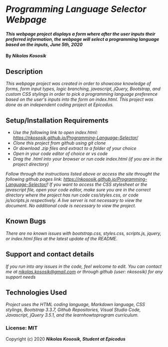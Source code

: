 # _Programming Language Selector Webpage_

#### _This webpage project displays a form where after the user inputs their preferred information, the webpage will select a programming language based on the inputs, June 5th, 2020_

#### By _**Nikolas Kososik**_

## Description

_This webpage project was created in order to showcase knowledge of forms, form input types, logic branching, javascript, jQuery, Bootstrap, and custom CSS stylings in order to pick a programming language preference based on the user's inputs into the form on index.html. This project was done as an independent coding project at Epicodus._

## Setup/Installation Requirements

* _Use the following link to open index.html: https://nkososik.github.io/Programming-Language-Selector/_
* _Clone this project from github using git clone_
* _Or download .zip files and extract to a folder of your choice_
* _Open in your code editor of choice or vs code_
* _Drag the .html into your browser or run code index.html (if you are in the project directory)_

_Follow through the instructions listed above or access the site throught the following github pages link: https://nkososik.github.io/Programming-Language-Selector/! If you want to access the CSS stylesheet or the javascript file, open your code editor, make sure you are in the correct directory where the project has  run code css/styles.css, or code js/scripts.js respectively. A live server is not necessary to view the document. No additional code is necessary to view the project._

## Known Bugs

_There are no known issues with bootstrap.css, styles.css, scripts.js, jquery, or index.html files at the latest update of the README._

## Support and contact details

_If you run into any issues in the code, feel welcome to edit. You can contact me at nikolas.kososik@gmail.com or through github (user: nkososik) for any support needs_

## Technologies Used

_Project uses the HTML coding language, Markdown language, CSS stylings, Bootstrap 3.3.7, Github Repositories, Visual Studio Code, Javascript, jQuery 3.5.1, and the learnhowtoprogram curriculum._

### License: MIT

Copyright (c) 2020 **_Nikolas Kososik, Student at Epicodus_**